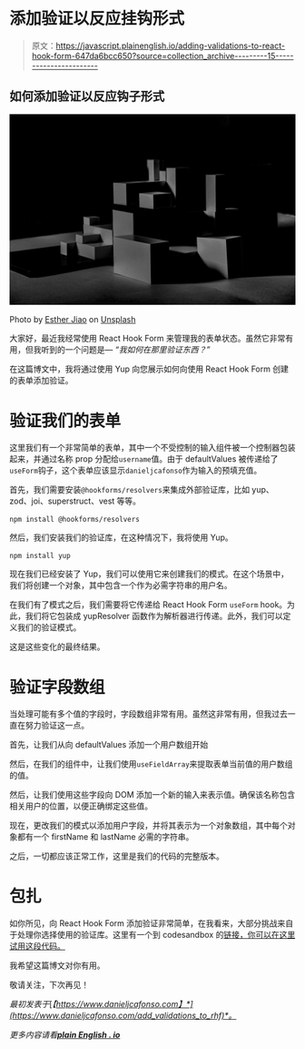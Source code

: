 # 添加验证以反应挂钩形式

> 原文：<https://javascript.plainenglish.io/adding-validations-to-react-hook-form-647da6bcc650?source=collection_archive---------15----------------------->

## 如何添加验证以反应钩子形式

![](img/92e81a1ea582f02260ff261df02b3909.png)

Photo by [Esther Jiao](https://unsplash.com/@estherrj?utm_source=medium&utm_medium=referral) on [Unsplash](https://unsplash.com?utm_source=medium&utm_medium=referral)

大家好，最近我经常使用 React Hook Form 来管理我的表单状态。虽然它非常有用，但我听到的一个问题是— *“我如何在那里验证东西？”*

在这篇博文中，我将通过使用 Yup 向您展示如何向使用 React Hook Form 创建的表单添加验证。

# 验证我们的表单

这里我们有一个非常简单的表单，其中一个不受控制的输入组件被一个控制器包装起来，并通过名称 prop 分配给`username`值。由于 defaultValues 被传递给了`useForm`钩子，这个表单应该显示`danieljcafonso`作为输入的预填充值。

首先，我们需要安装`@hookforms/resolvers`来集成外部验证库，比如 yup、zod、joi、superstruct、vest 等等。

```
npm install @hookforms/resolvers
```

然后，我们安装我们的验证库，在这种情况下，我将使用 Yup。

```
npm install yup
```

现在我们已经安装了 Yup，我们可以使用它来创建我们的模式。在这个场景中，我们将创建一个对象，其中包含一个作为必需字符串的用户名。

在我们有了模式之后，我们需要将它传递给 React Hook Form `useForm` hook。为此，我们将它包装成 yupResolver 函数作为解析器进行传递。此外，我们可以定义我们的验证模式。

这是这些变化的最终结果。

# 验证字段数组

当处理可能有多个值的字段时，字段数组非常有用。虽然这非常有用，但我过去一直在努力验证这一点。

首先，让我们从向 defaultValues 添加一个用户数组开始

然后，在我们的组件中，让我们使用`useFieldArray`来提取表单当前值的用户数组的值。

然后，让我们使用这些字段向 DOM 添加一个新的输入来表示值。确保该名称包含相关用户的位置，以便正确绑定这些值。

现在，更改我们的模式以添加用户字段，并将其表示为一个对象数组，其中每个对象都有一个 firstName 和 lastName 必需的字符串。

之后，一切都应该正常工作，这里是我们的代码的完整版本。

# 包扎

如你所见，向 React Hook Form 添加验证非常简单，在我看来，大部分挑战来自于处理你选择使用的验证库。这里有一个到 codesandbox 的[链接，你可以在这里试用这段代码。](https://codesandbox.io/s/summer-butterfly-yhn6r)

我希望这篇博文对你有用。

敬请关注，下次再见！

*最初发表于*[*【https://www.danieljcafonso.com】*](https://www.danieljcafonso.com/add_validations_to_rhf)*。*

*更多内容请看*[***plain English . io***](http://plainenglish.io/)